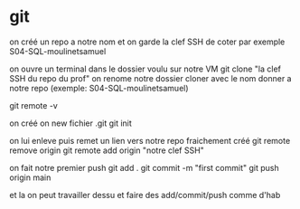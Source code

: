 # git

on créé un repo a notre nom et on garde la clef SSH de coter
par exemple S04-SQL-moulinetsamuel

on ouvre un terminal dans le dossier voulu sur notre VM
git clone "la clef SSH du repo du prof"
on renome notre dossier cloner avec le nom donner a notre repo (exemple: S04-SQL-moulinetsamuel)

git remote -v

on créé on new fichier .git
git init

on lui enleve puis remet un lien vers notre repo fraichement créé
git remote remove origin
git remote add origin "notre clef SSH"

on fait notre premier push
git add .
git commit -m "first commit"
git push origin main

et la on peut travailler dessu et faire des add/commit/push comme d'hab
